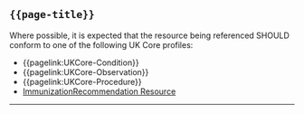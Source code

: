 ## <code>{{page-title}}</code>

Where possible, it is expected that the resource being referenced SHOULD conform to one of the following UK Core profiles:

- {{pagelink:UKCore-Condition}}
- {{pagelink:UKCore-Observation}}
- {{pagelink:UKCore-Procedure}}
- [ImmunizationRecommendation Resource](https://www.hl7.org/fhir/r4/immunizationrecommendation.html)

---
